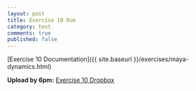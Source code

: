 ```yaml
---
layout: post
title: Exercise 10 Due
category: test
comments: true
published: false
---
```


[Exercise 10 Documentation]({{ site.baseurl }}/exercises/maya-dynamics.html)

**Upload by 6pm:** [Exercise 10 Dropbox](https://psu.box.com/signup/collablink/d_6058209749/11f5efd3c7a4c4)
